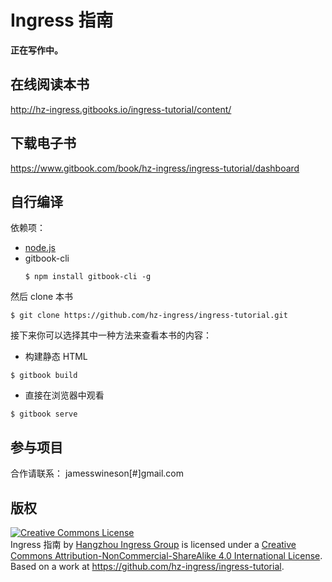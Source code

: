 # Ingress 指南

**正在写作中。**

## 在线阅读本书

http://hz-ingress.gitbooks.io/ingress-tutorial/content/

## 下载电子书

https://www.gitbook.com/book/hz-ingress/ingress-tutorial/dashboard

## 自行编译

依赖项：
 * [node.js](https://nodejs.org/)
 * gitbook-cli
    ```shell
    $ npm install gitbook-cli -g
    ```

然后 clone 本书
```shell
$ git clone https://github.com/hz-ingress/ingress-tutorial.git
```

接下来你可以选择其中一种方法来查看本书的内容：

 * 构建静态 HTML
```shell
$ gitbook build
```

 * 直接在浏览器中观看
```shell
$ gitbook serve
```

## 参与项目

合作请联系： jamesswineson[#]gmail.com

## 版权

<a rel="license" href="http://creativecommons.org/licenses/by-nc-sa/4.0/"><img alt="Creative Commons License" style="border-width:0" src="https://i.creativecommons.org/l/by-nc-sa/4.0/88x31.png" /></a><br /><span xmlns:dct="http://purl.org/dc/terms/" href="http://purl.org/dc/dcmitype/Text" property="dct:title" rel="dct:type">Ingress 指南</span> by <a xmlns:cc="http://creativecommons.org/ns#" href="https://www.gitbook.com/book/hz-ingress/ingress-tutorial/" property="cc:attributionName" rel="cc:attributionURL">Hangzhou Ingress Group</a> is licensed under a <a rel="license" href="http://creativecommons.org/licenses/by-nc-sa/4.0/">Creative Commons Attribution-NonCommercial-ShareAlike 4.0 International License</a>.<br />Based on a work at <a xmlns:dct="http://purl.org/dc/terms/" href="https://github.com/hz-ingress/ingress-tutorial" rel="dct:source">https://github.com/hz-ingress/ingress-tutorial</a>.
